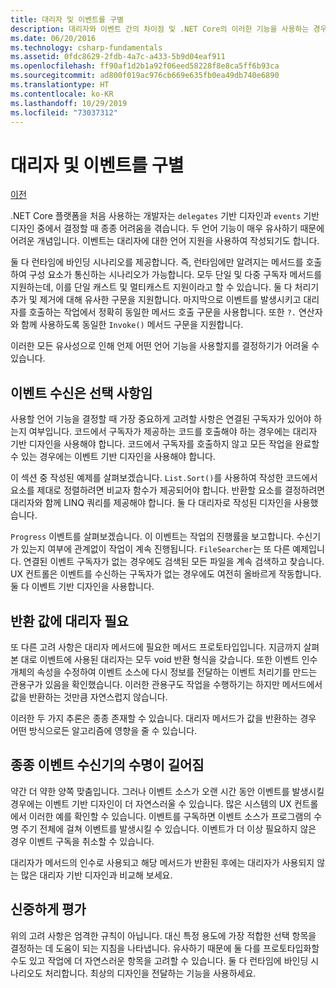 ```yaml
---
title: 대리자 및 이벤트를 구별
description: 대리자와 이벤트 간의 차이점 및 .NET Core의 이러한 기능을 사용하는 경우를 각각 알아봅니다.
ms.date: 06/20/2016
ms.technology: csharp-fundamentals
ms.assetid: 0fdc8629-2fdb-4a7c-a433-5b9d04eaf911
ms.openlocfilehash: ff90af1d2b1a92f06eed58228f8e8ca5ff6b93ca
ms.sourcegitcommit: ad800f019ac976cb669e635fb0ea49db740e6890
ms.translationtype: HT
ms.contentlocale: ko-KR
ms.lasthandoff: 10/29/2019
ms.locfileid: "73037312"
---
```

# <a name="distinguishing-delegates-and-events"></a>대리자 및 이벤트를 구별

[이전](modern-events.md)

.NET Core 플랫폼을 처음 사용하는 개발자는 `delegates` 기반 디자인과 `events` 기반 디자인 중에서 결정할 때 종종 어려움을 겪습니다. 두 언어 기능이 매우 유사하기 때문에 어려운 개념입니다. 이벤트는 대리자에 대한 언어 지원을 사용하여 작성되기도 합니다. 

둘 다 런타임에 바인딩 시나리오를 제공합니다. 즉, 런타임에만 알려지는 메서드를 호출하여 구성 요소가 통신하는 시나리오가 가능합니다. 모두 단일 및 다중 구독자 메서드를 지원하는데, 이를 단일 캐스트 및 멀티캐스트 지원이라고 할 수 있습니다. 둘 다 처리기 추가 및 제거에 대해 유사한 구문을 지원합니다. 마지막으로 이벤트를 발생시키고 대리자를 호출하는 작업에서 정확히 동일한 메서드 호출 구문을 사용합니다. 또한 `?.` 연산자와 함께 사용하도록 동일한 `Invoke()` 메서드 구문을 지원합니다.

이러한 모든 유사성으로 인해 언제 어떤 언어 기능을 사용할지를 결정하기가 어려울 수 있습니다.

## <a name="listening-to-events-is-optional"></a>이벤트 수신은 선택 사항임

사용할 언어 기능을 결정할 때 가장 중요하게 고려할 사항은 연결된 구독자가 있어야 하는지 여부입니다. 코드에서 구독자가 제공하는 코드를 호출해야 하는 경우에는 대리자 기반 디자인을 사용해야 합니다. 코드에서 구독자를 호출하지 않고 모든 작업을 완료할 수 있는 경우에는 이벤트 기반 디자인을 사용해야 합니다. 

이 섹션 중 작성된 예제를 살펴보겠습니다. `List.Sort()`를 사용하여 작성한 코드에서 요소를 제대로 정렬하려면 비교자 함수가 제공되어야 합니다. 반환할 요소를 결정하려면 대리자와 함께 LINQ 쿼리를 제공해야 합니다. 둘 다 대리자로 작성된 디자인을 사용했습니다.

`Progress` 이벤트를 살펴보겠습니다. 이 이벤트는 작업의 진행률을 보고합니다.
수신기가 있는지 여부에 관계없이 작업이 계속 진행됩니다.
`FileSearcher`는 또 다른 예제입니다. 연결된 이벤트 구독자가 없는 경우에도 검색된 모든 파일을 계속 검색하고 찾습니다.
UX 컨트롤은 이벤트를 수신하는 구독자가 없는 경우에도 여전히 올바르게 작동합니다. 둘 다 이벤트 기반 디자인을 사용합니다.

## <a name="return-values-require-delegates"></a>반환 값에 대리자 필요

또 다른 고려 사항은 대리자 메서드에 필요한 메서드 프로토타입입니다. 지금까지 살펴본 대로 이벤트에 사용된 대리자는 모두 void 반환 형식을 갖습니다. 또한 이벤트 인수 개체의 속성을 수정하여 이벤트 소스에 다시 정보를 전달하는 이벤트 처리기를 만드는 관용구가 있음을 확인했습니다. 이러한 관용구도 작업을 수행하기는 하지만 메서드에서 값을 반환하는 것만큼 자연스럽지 않습니다.

이러한 두 가지 추론은 종종 존재할 수 있습니다. 대리자 메서드가 값을 반환하는 경우 어떤 방식으로든 알고리즘에 영향을 줄 수 있습니다.

## <a name="event-listeners-often-have-longer-lifetimes"></a>종종 이벤트 수신기의 수명이 길어짐 

약간 더 약한 양쪽 맞춤입니다. 그러나 이벤트 소스가 오랜 시간 동안 이벤트를 발생시킬 경우에는 이벤트 기반 디자인이 더 자연스러울 수 있습니다. 많은 시스템의 UX 컨트롤에서 이러한 예를 확인할 수 있습니다. 이벤트를 구독하면 이벤트 소스가 프로그램의 수명 주기 전체에 걸쳐 이벤트를 발생시킬 수 있습니다.
이벤트가 더 이상 필요하지 않은 경우 이벤트 구독을 취소할 수 있습니다.

대리자가 메서드의 인수로 사용되고 해당 메서드가 반환된 후에는 대리자가 사용되지 않는 많은 대리자 기반 디자인과 비교해 보세요.

## <a name="evaluate-carefully"></a>신중하게 평가

위의 고려 사항은 엄격한 규칙이 아닙니다. 대신 특정 용도에 가장 적합한 선택 항목을 결정하는 데 도움이 되는 지침을 나타냅니다. 유사하기 때문에 둘 다를 프로토타입화할 수도 있고 작업에 더 자연스러운 항목을 고려할 수 있습니다. 둘 다 런타임에 바인딩 시나리오도 처리합니다. 최상의 디자인을 전달하는 기능을 사용하세요.
